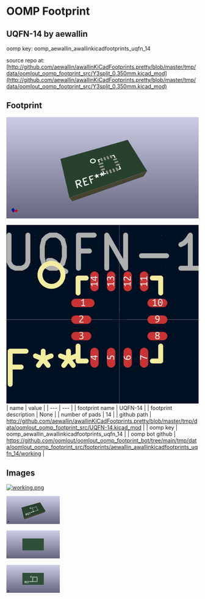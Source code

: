 # OOMP Footprint  
## UQFN-14  by aewallin  
  
oomp key: oomp_aewallin_awallinkicadfootprints_uqfn_14  
  
source repo at: [http://github.com/aewallin/awallinKiCadFootprints.pretty/blob/master/tmp/data/oomlout_oomp_footprint_src/Y3split_0.350mm.kicad_mod](http://github.com/aewallin/awallinKiCadFootprints.pretty/blob/master/tmp/data/oomlout_oomp_footprint_src/Y3split_0.350mm.kicad_mod)  
## Footprint  
  
[![working_kicad_pcb_3d.png](working_kicad_pcb_3d_600.png)](working_kicad_pcb_3d.png)  
  
[![working.png](working_600.png)](working.png)  
| name | value | 
| --- | --- | 
| footprint name | UQFN-14 | 
| footprint description | None | 
| number of pads | 14 | 
| github path | http://github.com/aewallin/awallinKiCadFootprints.pretty/blob/master/tmp/data/oomlout_oomp_footprint_src/UQFN-14.kicad_mod | 
| oomp key | oomp_aewallin_awallinkicadfootprints_uqfn_14 | 
| oomp bot github | https://github.com/oomlout/oomlout_oomp_footprint_bot/tree/main/tmp/data/oomlout_oomp_footprint_src/footprints/aewallin_awallinkicadfootprints_uqfn_14/working | 
## Images  
  
[![working.png](working_140.png)](working.png)  
  
[![working_kicad_pcb_3d.png](working_kicad_pcb_3d_140.png)](working_kicad_pcb_3d.png)  
  
[![working_kicad_pcb_3d_back.png](working_kicad_pcb_3d_back_140.png)](working_kicad_pcb_3d_back.png)  
  
[![working_kicad_pcb_3d_front.png](working_kicad_pcb_3d_front_140.png)](working_kicad_pcb_3d_front.png)  
